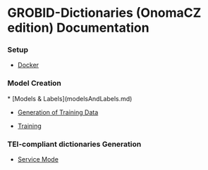 <h1>GROBID-Dictionaries (OnomaCZ edition) Documentation</h1>


<h3>Setup </h3>

* [Docker](Docker.md)

<h3>Model Creation </h3>
* [Models & Labels](modelsAndLabels.md)

* [Generation of Training Data](Generation_training_data.md)


* [Training](Training.md)



<h3>TEI-compliant dictionaries Generation</h3>

* [Service Mode](Service_mode.md)
